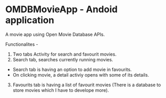 # OMDBMovieApp - Andoid application
A movie app using Open Movie Database APIs.

Functionalites - 
1. Two tabs Activity for search and favourit movies.
2. Search tab, searches currently running movies.
  - Search tab is having an option to add movie in favourits.
  - On clicking movie, a detail activiy opens with some of its details.
3. Favourits tab is having a list of favourit movies (There is a database to store movies which I have to develope more).

